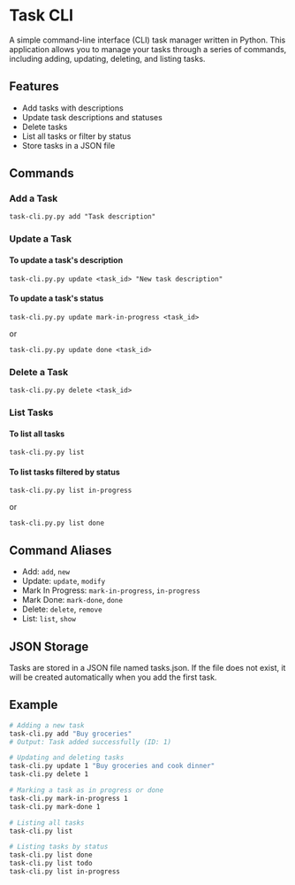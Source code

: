 # Task CLI

A simple command-line interface (CLI) task manager written in Python. This application allows you to manage your tasks through a series of commands, including adding, updating, deleting, and listing tasks.

## Features

- Add tasks with descriptions
- Update task descriptions and statuses
- Delete tasks
- List all tasks or filter by status
- Store tasks in a JSON file

## Commands
### Add a Task
```
task-cli.py.py add "Task description"
```

### Update a Task
#### To update a task's description
```
task-cli.py.py update <task_id> "New task description"
```
#### To update a task's status
```
task-cli.py.py update mark-in-progress <task_id>
```
or
```
task-cli.py.py update done <task_id>
```

### Delete a Task
```
task-cli.py.py delete <task_id>
```
### List Tasks
#### To list all tasks
```
task-cli.py.py list
```
#### To list tasks filtered by status
```
task-cli.py.py list in-progress
```
or
```
task-cli.py.py list done
```

## Command Aliases
- Add: `add`, `new`
- Update: `update`, `modify`
- Mark In Progress: `mark-in-progress`, `in-progress`
- Mark Done: `mark-done`, `done`
- Delete: `delete`, `remove`
- List: `list`, `show`

## JSON Storage
Tasks are stored in a JSON file named tasks.json. If the file does not exist, it will be created automatically when you add the first task.

## Example
```bash
# Adding a new task
task-cli.py add "Buy groceries"
# Output: Task added successfully (ID: 1)

# Updating and deleting tasks
task-cli.py update 1 "Buy groceries and cook dinner"
task-cli.py delete 1

# Marking a task as in progress or done
task-cli.py mark-in-progress 1
task-cli.py mark-done 1

# Listing all tasks
task-cli.py list

# Listing tasks by status
task-cli.py list done
task-cli.py list todo
task-cli.py list in-progress
```